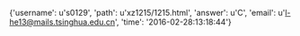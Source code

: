 {'username': u's0129', 'path': u'xz1215/1215.html', 'answer': u'C', 'email': u'l-he13@mails.tsinghua.edu.cn', 'time': '2016-02-28:13:18:44'}
